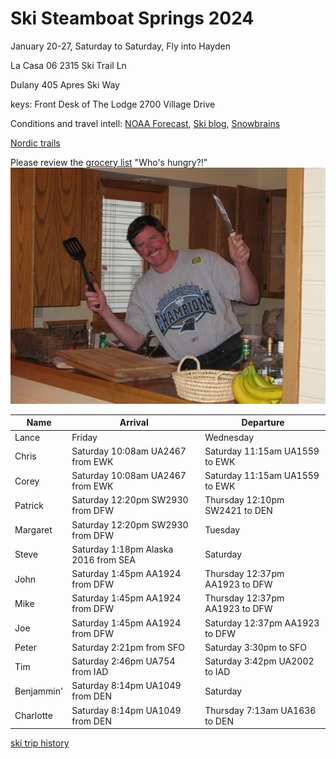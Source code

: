 # Ski Steamboat Springs 2024

January 20-27, Saturday to Saturday,
Fly into Hayden

La Casa 06
2315 Ski Trail Ln

Dulany 405
Apres Ski Way

keys: Front Desk of The Lodge
2700 Village Drive

Conditions and travel intell:
[NOAA Forecast](https://forecast.weather.gov/MapClick.php?lat=40.4827&lon=-106.8289),
[Ski blog](https://www.ski.com/blog/),
[Snowbrains](https://snowbrains.com/)

[Nordic trails](https://www.steamboatpilot.com/news/best-places-to-cross-country-ski-in-steamboat/)

Please review the [grocery list](https://docs.google.com/document/d/1i4ODs6pL9yMEJcBhlv133xWCDkWIRFX0/edit)
"Who's hungry?!"
![Chef Mike!](0903ski_JacksonHole_Mike.jpg)

Name | Arrival | Departure |
---|---|----|
 Lance | Friday | Wednesday |
 Chris | Saturday 10:08am UA2467 from EWK | Saturday 11:15am UA1559 to EWK |
 Corey | Saturday 10:08am UA2467 from EWK | Saturday 11:15am UA1559 to EWK |
 Patrick | Saturday 12:20pm SW2930 from DFW | Thursday 12:10pm SW2421 to DEN |
 Margaret | Saturday 12:20pm SW2930 from DFW | Tuesday |
 Steve | Saturday 1:18pm Alaska 2016 from SEA | Saturday |
 John | Saturday 1:45pm AA1924 from DFW | Thursday 12:37pm AA1923 to DFW |
 Mike | Saturday 1:45pm AA1924 from DFW | Thursday 12:37pm AA1923 to DFW |
 Joe | Saturday 1:45pm AA1924 from DFW | Saturday 12:37pm AA1923 to DFW |
 Peter | Saturday 2:21pm from SFO | Saturday 3:30pm to SFO |
 Tim | Saturday 2:46pm UA754 from IAD | Saturday 3:42pm UA2002 to IAD |
 Benjammin' | Saturday 8:14pm UA1049 from DEN | Saturday |
 Charlotte | Saturday 8:14pm UA1049 from DEN | Thursday 7:13am UA1636 to DEN|

[ski trip history](ski-trip-history)
